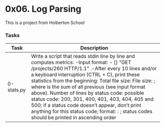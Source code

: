 # 0x06. Log Parsing

This is a project from Holberton School


### Tasks

| Task | Description |
| --- | --- |
| 0-stats.py | Write a script that reads stdin line by line and computes metrics: -Input format: <IP Address> - [<date>] "GET /projects/260 HTTP/1.1" <status code> <file size>.-After every 10 lines and/or a keyboard interruption (CTRL + C), print these statistics from the beginning: Total file size: File size: <total size>; where <total size> is the sum of all previous <file size> (see input format above). Number of lines by status code: possible status code: 200, 301, 400, 401, 403, 404, 405 and 500; if a status code doesn’t appear, don’t print anything for this status code; format: <status code>: <number>; status codes should be printed in ascending order|
